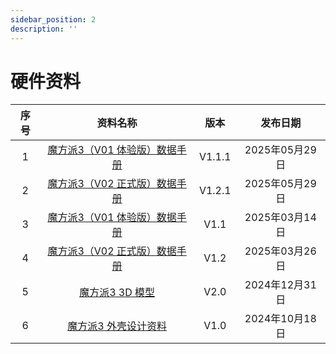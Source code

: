 ```yaml
---
sidebar_position: 2
description: ''
---
```


# 硬件资料


| 序号 | 资料名称                                                                                                                   | 版本 |     发布日期     |
| :-: | :--------------------------------------------------------------------------------------------------------------------------: | :-----: | :----------: |
|  1  | [魔方派3（V01 体验版）数据手册](https://thundercomm.s3.dualstack.ap-northeast-1.amazonaws.com/uploads/web/rubik-pi-3/20250530/%E9%AD%94%E6%96%B9%E6%B4%BE%203%20V01%20%28%E4%BD%93%E9%AA%8C%E7%89%88%29%20%E6%95%B0%E6%8D%AE%E6%89%8B%E5%86%8C%20V1.1.1.pdf) |   V1.1.1   | 2025年05月29日 |
|  2  | [魔方派3（V02 正式版）数据手册](https://thundercomm.s3.dualstack.ap-northeast-1.amazonaws.com/uploads/web/rubik-pi-3/20250530/%E9%AD%94%E6%96%B9%E6%B4%BE%203%20V02%EF%BC%88%E6%AD%A3%E5%BC%8F%E7%89%88%EF%BC%89%E6%95%B0%E6%8D%AE%E6%89%8B%E5%86%8C%20V1.2.1.pdf) |   V1.2.1   | 2025年05月29日 |
|  3  | [魔方派3（V01 体验版）数据手册](https://thundercomm.s3.ap-northeast-1.amazonaws.com/uploads/web/rubik-pi-3/20250326/RUBIK%20Pi%203%20V01%20%E6%95%B0%E6%8D%AE%E6%89%8B%E5%86%8C%20V1.1.pdf) |   V1.1   | 2025年03月14日 |
|  4  | [魔方派3（V02 正式版）数据手册](https://thundercomm.s3.ap-northeast-1.amazonaws.com/uploads/web/rubik-pi-3/20250326/RUBIK%20Pi%203%20V02%20%E6%95%B0%E6%8D%AE%E6%89%8B%E5%86%8C%20V1.2.pdf) |   V1.2   | 2025年03月26日 |
|  5  | [魔方派3 3D 模型](https://thundercomm.s3.ap-northeast-1.amazonaws.com/uploads/web/rubik-pi-3/RUBIK%20Pi%203%203D%E6%A8%A1%E5%9E%8B%20V2.0.zip) |   V2.0   | 2024年12月31日 |
|  6  | [魔方派3 外壳设计资料](https://thundercomm.s3.ap-northeast-1.amazonaws.com/uploads/web/rubik-pi-3/RUBIK%20Pi%203%20%E5%A4%96%E5%A3%B3%E8%AE%BE%E8%AE%A1%E8%B5%84%E6%96%99%20V1.0.zip) |   V1.0   | 2024年10月18日 |